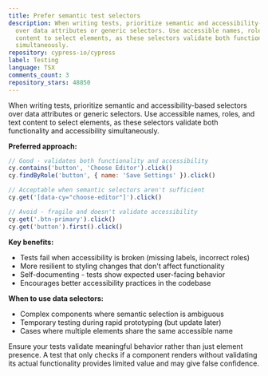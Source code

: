 ```yaml
---
title: Prefer semantic test selectors
description: When writing tests, prioritize semantic and accessibility-based selectors
  over data attributes or generic selectors. Use accessible names, roles, and text
  content to select elements, as these selectors validate both functionality and accessibility
  simultaneously.
repository: cypress-io/cypress
label: Testing
language: TSX
comments_count: 3
repository_stars: 48850
---
```


When writing tests, prioritize semantic and accessibility-based selectors over data attributes or generic selectors. Use accessible names, roles, and text content to select elements, as these selectors validate both functionality and accessibility simultaneously.

**Preferred approach:**
```javascript
// Good - validates both functionality and accessibility
cy.contains('button', 'Choose Editor').click()
cy.findByRole('button', { name: 'Save Settings' }).click()

// Acceptable when semantic selectors aren't sufficient
cy.get('[data-cy="choose-editor"]').click()

// Avoid - fragile and doesn't validate accessibility
cy.get('.btn-primary').click()
cy.get('button').first().click()
```

**Key benefits:**
- Tests fail when accessibility is broken (missing labels, incorrect roles)
- More resilient to styling changes that don't affect functionality
- Self-documenting - tests show expected user-facing behavior
- Encourages better accessibility practices in the codebase

**When to use data selectors:**
- Complex components where semantic selection is ambiguous
- Temporary testing during rapid prototyping (but update later)
- Cases where multiple elements share the same accessible name

Ensure your tests validate meaningful behavior rather than just element presence. A test that only checks if a component renders without validating its actual functionality provides limited value and may give false confidence.